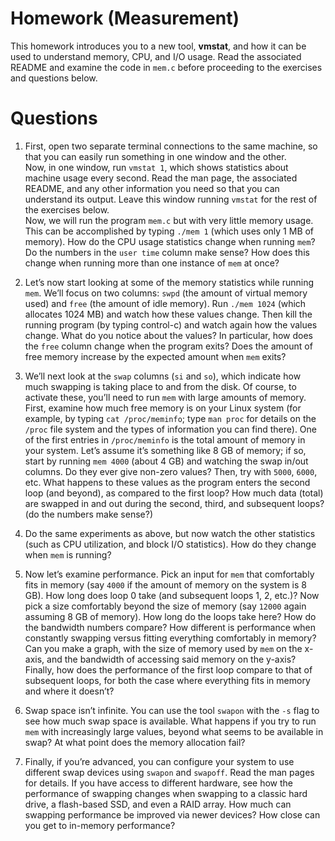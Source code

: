 # Homework (Measurement)

This homework introduces you to a new tool, **vmstat**, and how it can be used to
understand memory, CPU, and I/O usage. Read the associated README and examine
the code in `mem.c` before proceeding to the exercises and questions below.

# Questions

1.  First, open two separate terminal connections to the same machine, so that
    you can easily run something in one window and the other.  
    Now, in one window, run `vmstat 1`, which shows statistics about machine
    usage every second. Read the man page, the associated README, and any other
    information you need so that you can understand its output. Leave this window
    running `vmstat` for the rest of the exercises below.  
    Now, we will run the program `mem.c` but with very little memory usage. This
    can be accomplished by typing `./mem 1` (which uses only 1 MB of memory). How
    do the CPU usage statistics change when running `mem`? Do the numbers in the
    `user time` column make sense? How does this change when running more than
    one instance of `mem` at once?

2.  Let’s now start looking at some of the memory statistics while running `mem`.
    We’ll focus on two columns: `swpd` (the amount of virtual memory used) and
    `free` (the amount of idle memory). Run `./mem 1024` (which allocates 1024
    MB) and watch how these values change. Then kill the running program (by
    typing control-c) and watch again how the values change. What do you notice
    about the values? In particular, how does the `free` column change when the
    program exits? Does the amount of free memory increase by the expected
    amount when `mem` exits?

3.  We’ll next look at the `swap` columns (`si` and `so`), which indicate how
    much swapping is taking place to and from the disk. Of course, to activate
    these, you’ll need to run `mem` with large amounts of memory. First, examine
    how much free memory is on your Linux system (for example, by typing
    `cat /proc/meminfo`; type `man proc` for details on the `/proc` file system
    and the types of information you can find there).  One of the first entries
    in `/proc/meminfo` is the total amount of memory in your system. Let’s
    assume it’s something like 8 GB of memory; if so, start by running `mem 4000`
    (about 4 GB) and watching the swap in/out columns. Do they ever give non-zero
    values? Then, try with `5000`, `6000`, etc. What happens to these values as
    the program enters the second loop (and beyond), as compared to the first
    loop? How much data (total) are swapped in and out during the second, third,
    and subsequent loops? (do the numbers make sense?)

4.  Do the same experiments as above, but now watch the other statistics (such
    as CPU utilization, and block I/O statistics). How do they change when `mem`
    is running?

5.  Now let’s examine performance. Pick an input for `mem` that comfortably fits
    in memory (say `4000` if the amount of memory on the system is 8 GB). How
    long does loop 0 take (and subsequent loops 1, 2, etc.)? Now pick a size
    comfortably beyond the size of memory (say `12000` again assuming 8 GB of
    memory). How long do the loops take here? How do the bandwidth numbers
    compare? How different is performance when constantly swapping versus
    fitting everything comfortably in memory? Can you make a graph, with the
    size of memory used by `mem` on the x-axis, and the bandwidth of accessing
    said memory on the y-axis? Finally, how does the performance of the first
    loop compare to that of subsequent loops, for both the case where everything
    fits in memory and where it doesn’t?

6.  Swap space isn’t infinite. You can use the tool `swapon` with the `-s` flag
    to see how much swap space is available. What happens if you try to run `mem`
    with increasingly large values, beyond what seems to be available in swap?
    At what point does the memory allocation fail?

7.  Finally, if you’re advanced, you can configure your system to use different
    swap devices using `swapon` and `swapoff`. Read the man pages for details.
    If you have access to different hardware, see how the performance of
    swapping changes when swapping to a classic hard drive, a flash-based SSD,
    and even a RAID array. How much can swapping performance be improved via
    newer devices? How close can you get to in-memory performance?
